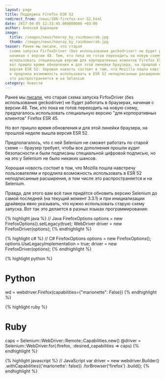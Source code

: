 ```yaml
---
layout: page
title: Поддержка Firefox ESR 52
redirect_from: /news/188-firefox-esr-52.html
date: 2017-04-05 12:33:45.000000000 +03:00
author: Алексей Баранцев
image:
  title: /images/news/hooray_by_rainbowcrab.jpg
  thumb: /images/news/hooray_by_rainbowcrab.jpg
teaser: Ранее мы писали, что старая
  схема запуска FirfoxDriver (без использования geckodriver) не будет работать в браузерах,
  начиная с версии 48. Тем, кто пока не готов переходить на новую схему, предлагалось
  использовать специальную версию для корпоративных клиентов Firefox ESR 45. Но
  вот пришло время обновления и для этой линейки браузера, на прошлой неделе вышла
  версия ESR 52. Хорошая новость состоит в том, что Mozilla пошла навстречу пользователям
  и продлила возможность использовать в ESR 52 неподписанные расширения, в том числе
  это распространяется и на Selenium
category: Новости
---
```

Ранее мы [писали](/news/178-firefox-48.html), что старая схема запуска FirfoxDriver (без использования geckodriver) не будет работать в браузерах, начиная с версии 48. Тем, кто пока не готов переходить на новую схему, предлагалось использовать специальную версию "для корпоративных клиентов" Firefox ESR 45.

Но вот пришло время обновления и для этой линейки браузера, на прошлой неделе вышла версия ESR 52.

Предполагалось, что с ней Selenium не сможет работать по старой схеме -- браузер требует, чтобы все дополнения прошли аудит безопасности и были подписаны специальной цифровой подписью, но на это у Selenium не было никаких шансов.

Хорошая новость состоит в том, что Mozilla пошла навстречу пользователям и продлила возможность использовать в ESR 52 неподписанные расширения, в том числе это распространяется и на Selenium.

Правда, для этого вам всё таки придётся обновить версию Selenium до самой последней (на текущий момент 3.3.1) и при инициализации драйвера явно указывать, что нужно использовать старую схему запуска. Вот так это делается в разных языках программирования:

{% highlight java %}
// Java
FirefoxOptions options = new FirefoxOptions().setLegacy(true);
WebDriver driver = new FirefoxDriver(options);
{% endhighlight %}

{% highlight c# %}
// C#
FirefoxOptions options = new FirefoxOptions();
options.UseLegacyImplementation = true;
driver = new FirefoxDriver(options);
{% endhighlight %}

{% highlight python %}
# Python
wd = webdriver.Firefox(capabilities={"marionette": False})
{% endhighlight %}

{% highlight ruby %}
# Ruby
caps = Selenium::WebDriver::Remote::Capabilities.new()
@driver = Selenium::WebDriver.for(:firefox, :desired_capabilities => caps)
{% endhighlight %}

{% highlight javascript %}
// JavaScript
var driver = new webdriver.Builder()
  .withCapabilities({'marionette': false})
  .forBrowser('firefox')
  .build();
{% endhighlight %}
